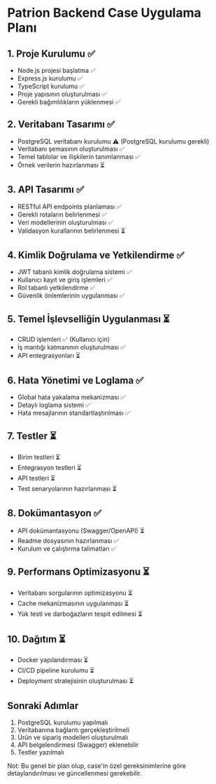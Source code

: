 # Patrion Backend Case Uygulama Planı

## 1. Proje Kurulumu ✅
- Node.js projesi başlatma ✅
- Express.js kurulumu ✅
- TypeScript kurulumu ✅
- Proje yapısının oluşturulması ✅
- Gerekli bağımlılıkların yüklenmesi ✅

## 2. Veritabanı Tasarımı ✅
- PostgreSQL veritabanı kurulumu ⚠️ (PostgreSQL kurulumu gerekli)
- Veritabanı şemasının oluşturulması ✅
- Temel tablolar ve ilişkilerin tanımlanması ✅
- Örnek verilerin hazırlanması ⏳

## 3. API Tasarımı ✅
- RESTful API endpoints planlaması ✅
- Gerekli rotaların belirlenmesi ✅
- Veri modellerinin oluşturulması ✅
- Validasyon kurallarının belirlenmesi ⏳

## 4. Kimlik Doğrulama ve Yetkilendirme ✅
- JWT tabanlı kimlik doğrulama sistemi ✅
- Kullanıcı kayıt ve giriş işlemleri ✅
- Rol tabanlı yetkilendirme ✅
- Güvenlik önlemlerinin uygulanması ✅

## 5. Temel İşlevselliğin Uygulanması ⏳
- CRUD işlemleri ✅ (Kullanıcı için)
- İş mantığı katmanının oluşturulması ✅
- API entegrasyonları ⏳

## 6. Hata Yönetimi ve Loglama ✅
- Global hata yakalama mekanizması ✅
- Detaylı loglama sistemi ✅
- Hata mesajlarının standartlaştırılması ✅

## 7. Testler ⏳
- Birim testleri ⏳
- Entegrasyon testleri ⏳
- API testleri ⏳
- Test senaryolarının hazırlanması ⏳

## 8. Dokümantasyon ✅
- API dokümantasyonu (Swagger/OpenAPI) ⏳
- Readme dosyasının hazırlanması ✅
- Kurulum ve çalıştırma talimatları ✅

## 9. Performans Optimizasyonu ⏳
- Veritabanı sorgularının optimizasyonu ⏳
- Cache mekanizmasının uygulanması ⏳
- Yük testi ve darboğazların tespit edilmesi ⏳

## 10. Dağıtım ⏳
- Docker yapılandırması ⏳
- CI/CD pipeline kurulumu ⏳
- Deployment stratejisinin oluşturulması ⏳

## Sonraki Adımlar
1. PostgreSQL kurulumu yapılmalı
2. Veritabanına bağlantı gerçekleştirilmeli
3. Ürün ve sipariş modelleri oluşturulmalı
4. API belgelendirmesi (Swagger) eklenebilir
5. Testler yazılmalı

Not: Bu genel bir plan olup, case'in özel gereksinimlerine göre detaylandırılması ve güncellenmesi gerekebilir.
